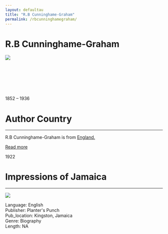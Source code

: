 ```yaml
---
layout: defaultau
title: "R.B Cunninghame-Graham"
permalink: /rbcunninghamegraham/
---
```

<!-- partial:index.partial.html -->
<div class="content">
    <h1>R.B Cunninghame-Graham</h1>
    <div class="quote">
        <div><img src="https://upload.wikimedia.org/wikipedia/commons/3/35/Photo_of_R._B._Cunninghame_Graham.jpg" class="logo"></div>
    </div>
    <div class="timeline">
        <div style="padding-bottom:100px;"></div>
        <div class="block">
            <div class="date right"><p class="right">1852 – 1936</p></div>
            <div class="dot"></div>
            <div class="left first">
            <div class="author_country">
                <h1>Author Country</h1><hr>
          <div class="aclocation">  <p>R.B Cunninghame-Graham is from <a href="{{ site.baseurl }}/11">England.</a></p> </div>
              <div class="acreadmore">   <a href="https://en.wikipedia.org/wiki/Cunninghame_Graham" target="_blank">Read more</a></div>
            </div>
            </div>
        </div>
        <div class="block">
            <div class="date left"><p class="left">1922</p></div>
            <div class="dot"></div>
            <div class="right hide">
                <h1>Impressions of Jamaica</h1><hr>
                <p><img src="https://upload.wikimedia.org/wikipedia/commons/3/35/Photo_of_R._B._Cunninghame_Graham.jpg"></p>
                <p>
                Language: English<br/>
                Publisher: Planter's Punch<br/>
                Pub_location: Kingston, Jamaica<br/>
                Genre: Biography<br/>
                Length: NA</p>
            </div>
        </div>
        <div style="padding-bottom:100px;"></div>
    </div>
  <!-- partial -->
<script src='https://cdnjs.cloudflare.com/ajax/libs/jquery/3.1.1/jquery.min.js'></script><script  src="{{ site.baseurl }}/assets/js/authorscript.js"></script>